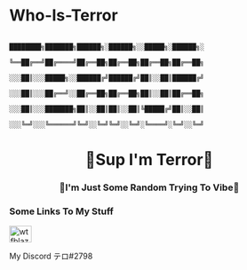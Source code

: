 # Who-Is-Terror

                                   ████████╗███████╗██████╗░██████╗░░█████╗░██████╗░
                                   ╚══██╔══╝██╔════╝██╔══██╗██╔══██╗██╔══██╗██╔══██╗                             
                                   ░░░██║░░░█████╗░░██████╔╝██████╔╝██║░░██║██████╔╝
                                   ░░░██║░░░██╔══╝░░██╔══██╗██╔══██╗██║░░██║██╔══██╗
                                   ░░░██║░░░███████╗██║░░██║██║░░██║╚█████╔╝██║░░██║
                                   ░░░╚═╝░░░╚══════╝╚═╝░░╚═╝╚═╝░░╚═╝░╚════╝░╚═╝░░╚═╝

<h1 align="center">🖤Sup I'm Terror🖤</h1>

<h3 align="center">🎵I'm Just Some Random Trying To Vibe🎵</h3>

<h3 align="left">Some Links To My Stuff</h3>
<p align="left">
<a href="https://twitter.com/TerrorIsNotHere" target="blank"><img align="center" src="https://raw.githubusercontent.com/rahuldkjain/github-profile-readme-generator/master/src/images/icons/Social/twitter.svg" alt="wtfblazelol" height="30" width="40" /></a>
</p>
My Discord テロ#2798

